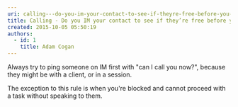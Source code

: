 ```yaml
---
uri: calling---do-you-im-your-contact-to-see-if-theyre-free-before-you-try-calling-them
title: Calling - Do you IM your contact to see if they’re free before you try calling them?
created: 2015-10-05 05:50:19
authors:
  - id: 1
    title: Adam Cogan
---
```





<span class='intro'> <p>​Always try to ping someone on IM first with &quot;can I call you now?&quot;, because they might be with a client, or in a session.​</p>
<p>The exception to this rule is when you're blocked and cannot proceed with a task without speaking to them.&#160;</p> </span>




